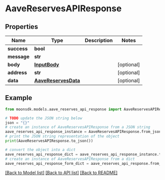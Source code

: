 # AaveReservesAPIResponse


## Properties

Name | Type | Description | Notes
------------ | ------------- | ------------- | -------------
**success** | **bool** |  | 
**message** | **str** |  | 
**body** | [**InputBody**](InputBody.md) |  | [optional] 
**address** | **str** |  | [optional] 
**data** | [**AaveReservesData**](AaveReservesData.md) |  | [optional] 

## Example

```python
from moonsdk.models.aave_reserves_api_response import AaveReservesAPIResponse

# TODO update the JSON string below
json = "{}"
# create an instance of AaveReservesAPIResponse from a JSON string
aave_reserves_api_response_instance = AaveReservesAPIResponse.from_json(json)
# print the JSON string representation of the object
print(AaveReservesAPIResponse.to_json())

# convert the object into a dict
aave_reserves_api_response_dict = aave_reserves_api_response_instance.to_dict()
# create an instance of AaveReservesAPIResponse from a dict
aave_reserves_api_response_form_dict = aave_reserves_api_response.from_dict(aave_reserves_api_response_dict)
```
[[Back to Model list]](../README.md#documentation-for-models) [[Back to API list]](../README.md#documentation-for-api-endpoints) [[Back to README]](../README.md)


